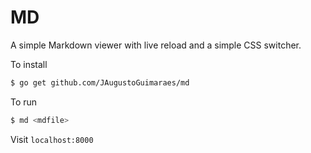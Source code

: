 # MD

A simple Markdown viewer with live reload and a simple CSS switcher.

To install

```sh
$ go get github.com/JAugustoGuimaraes/md
```

To run

```sh
$ md <mdfile>
```

Visit `localhost:8000`
